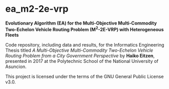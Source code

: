 # ea_m2-2e-vrp
__Evolutionary Algorithm (EA) for the Multi-Objective Multi-Commodity Two-Echelon Vehicle Routing Problem (M<sup>2</sup>-2E-VRP) with Heterogeneous Fleets__

Code repository, including data and results, for the Informatics Engineering Thesis titled *A Multi-Objective Multi-Commodity Two-Echelon Vehicle Routing Problem from a City Government Perspective* by **Haiko Eitzen**, presented in 2017 at the Polytechnic School of the National University of Asuncion.

This project is licensed under the terms of the GNU General Public License v3.0.
